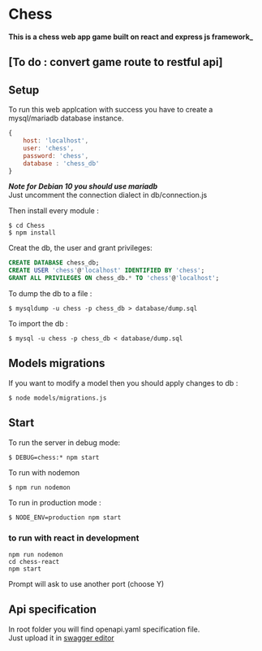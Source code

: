 # Chess

**This is a chess web app game built on react and express js framework_**

## **[To do : convert game route to restful api]**


## Setup

To run this web applcation with success you have to create a mysql/mariadb database instance.
```javascript
{
    host: 'localhost',
    user: 'chess',
    password: 'chess',
    database : 'chess_db' 
}
```

**_Note for Debian 10 you should use mariadb_**  
Just uncomment the connection dialect in db/connection.js

Then install every module :
```shell
$ cd Chess
$ npm install
```

Creat the db, the user and grant privileges:
```sql
CREATE DATABASE chess_db;
CREATE USER 'chess'@'localhost' IDENTIFIED BY 'chess';
GRANT ALL PRIVILEGES ON chess_db.* TO 'chess'@'localhost';
```

To dump the db to a file :
```shell
$ mysqldump -u chess -p chess_db > database/dump.sql
```

To import the db :
```shell
$ mysql -u chess -p chess_db < database/dump.sql
```

## Models migrations

If you want to modify a model then you should apply changes to db :
```shell
$ node models/migrations.js
```

## Start

To run the server in debug mode:
```shell
$ DEBUG=chess:* npm start
```

To run with nodemon
```
$ npm run nodemon
```

To run in production mode :
```shell
$ NODE_ENV=production npm start
```

### to run with react in development 
```shell
npm run nodemon
cd chess-react 
npm start
```
Prompt will ask to use another port (choose Y)

## Api specification

In root folder you will find openapi.yaml specification file.  
Just upload it in [swagger editor](https://editor.swagger.io/)
